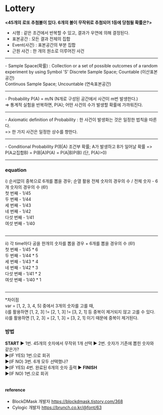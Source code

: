 # Lottery

**<45개의 로또 추첨볼이 있다. 6개의 볼이 무작위로 추첨되어 1등에 당첨될 확률은?>**
<br>
- 시행 : 같은 조건에서 반복할 수 있고, 결과가 우연에 의해 결정된다.
- 표본공간 : 모든 결과 전체의 집합
- Event(사건) : 표본공간의 부분 집합
- 근원 사건 : 한 개의 원소로 이루어진 사건
<hr>
- Sample Space(확률) : Collection or a set of possible outcomes of a random experiment by using Symbol 'S'
  Discrete Sample Space; Countable (이산표본공간) <br>
  Continuos Sample Space; Uncountable (연속표본공간)
<hr>
- Probability P(A) = m/N (N개로 구성된 공간에서 사건이 m번 발생한다.) <br>
  => 통계적 실험을 반복하면, P(A); 어떤 사건의 수가 발생할 확률에 가까워진다.
<hr>
- Axiomatic definition of Probability : 한 사건이 발생화는 것은 일정한 법칙을 따른다.<br>
  => 한 가지 사건은 일정한 상수를 향한다. <br> <hr>
- Conditional Probability P(B|A) 조건부 확률; A가 발생하고 B가 일어날 확률
  => P(A교집합B) = P(B|A)P(A) = P(A|B)P(B) (단, P(A)>0)
<br><hr>


### equation
i) 순서없이 중복으로 6개를 뽑을 경우; 순열 활용 
 전체 숫자의 경우의 수 / 전체 숫자 - 6개 숫자의 경우의 수 (6!)
<br>
 첫 번째 - 1/45 <br> 
 두 번째 - 1/44 <br>
 세 번째 - 1/43 <br>
 네 번째 - 1/42 <br>
 다섯 번째 - 1/41 <br>
 여섯 번째 - 1/40 <br>
<br>
<hr>

ii) 각 time마다 공을 한개의 숫자를 뽑을 경우 + 6개를 뽑을 경우의 수 (6!)
<br>
 첫 번째 - 1/45 * 6 <br>
 두 번째 - 1/44 * 5 <br>
 세 번째 - 1/43 * 4 <br>
 네 번째 - 1/42 * 3 <br>
 다섯 번째 - 1/41 * 2 <br>
 여섯 번째 - 1/40 * 1 <br>
<br>
<hr>

*차이점 <br>
var = [1, 2, 3, 4, 5] 중에서 3개의 숫자를 고를 때, <br>
i)를 활용하면 [1, 2, 3] != [2, 1, 3] != [3, 2, 1] 등 중복이 제거되지 않고 고를 수 있다. <br>
ii)를 활용하면 [1, 2, 3] = [2, 1, 3] = [3, 2, 1] 이기 때문에 중복이 제거된다.
<br>

### 방법
**START** ▶ 1번. 45개의 숫자에서 무작위 1개 선택 ▶ 2번. 숫자가 기존에 뽑힌 숫자와 같은가? <br>
▶(IF YES) 1번.으로 회귀 <br>
▶(IF NO) 3번. 6개 모두 선택했나? <br>
▶(IF YES) 4번. 완료된 6개의 숫자 출력 ▶ **FINISH** <br>
▶(IF NO) 1번.으로 회귀 <br><br>

#### reference 
- BlockDMask 개발자 https://blockdmask.tistory.com/368 
- Cylogic 개발자 https://brunch.co.kr/@font/63


